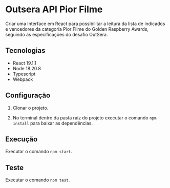 # Outsera API Pior Filme
Criar uma Interface em React para possibilitar a leitura da lista de indicados e vencedores da categoria Pior Filme do Golden Raspberry Awards, seguindo as especificações do desafio OutSera.

## Tecnologias
- React 19.1.1
- Node 18.20.8
- Typescript
- Webpack

## Configuração
1. Clonar o projeto.

2. No terminal dentro da pasta raiz do projeto executar o comando 
`npm install` para baixar as dependências.

## Execução
Executar o comando `npm start`.

## Teste
Executar o comando  `npm test`.
